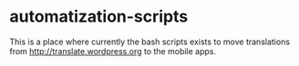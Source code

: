 automatization-scripts
======================

This is a place where currently the bash scripts exists to move translations from http://translate.wordpress.org to the mobile apps.